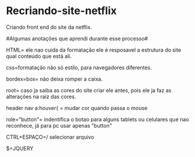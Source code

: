 # Recriando-site-netflix

Criando front end do site da netflix.

#Algumas anotações que aprendi durante esse processo#

HTML= ele nao cuida da formatação ele é resposavel a estrutura do site qual conteúdo que está ali.

css=formatação não só estilo, para navegadores diferentes.

bordex=box= não deixa romper a caixa.

root= caso ja saiba as cores do site criar ele antes, pois ele ja faz as alterações na raiz das cores.

header nav a:houver{  = mudar cor quando passa o mouse

role="button"= indentifica o botao para alguns tablets ou celulares que nao reconhece, já para pc usar apenas "button"


CTRL+ESPAÇO=/ selecionar arquivo

$=JQUERY
